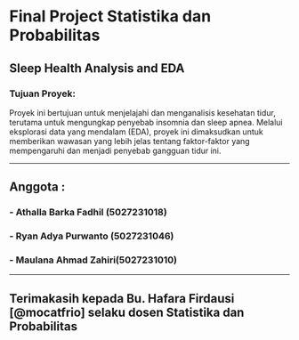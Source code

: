 # Final Project Statistika dan Probabilitas

## Sleep Health Analysis and EDA
### Tujuan Proyek:
Proyek ini bertujuan untuk menjelajahi dan menganalisis kesehatan tidur, terutama untuk mengungkap penyebab insomnia dan sleep apnea. Melalui eksplorasi data yang mendalam (EDA), proyek ini dimaksudkan untuk memberikan wawasan yang lebih jelas tentang faktor-faktor yang mempengaruhi dan menjadi penyebab gangguan tidur ini.

---
## Anggota :
### - Athalla Barka Fadhil (5027231018)
### - Ryan Adya Purwanto (5027231046)
### - Maulana Ahmad Zahiri(5027231010)
---
## Terimakasih kepada Bu. Hafara Firdausi [@mocatfrio] selaku dosen Statistika dan Probabilitas
